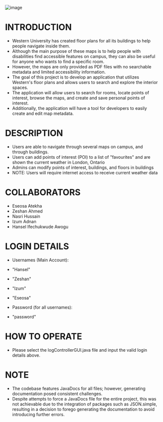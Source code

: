 ![image](https://github.com/eatekha/GeoGuide/assets/77559961/95edaacf-57c8-4f67-8893-c4149d9afef8)



# INTRODUCTION
- Western University has created floor plans for all its buildings to help people navigate inside them. 
- Although the main purpose of these maps is to help people with disabilities find accessible features on campus, they can also be useful for anyone who wants to find a specific room.
- However, the maps are only provided as PDF files with no searchable metadata and limited accessibility information.
- The goal of this project is to develop an application that utilizes Western's floor plans and allows users to search and explore the interior spaces. 
- The application will allow users to search for rooms, locate points of interest, browse the maps, and create and save personal points of interest. 
- Additionally, the application will have a tool for developers to easily create and edit map metadata.

# DESCRIPTION
- Users are able to navigate through several maps on campus, and through buildings.
- Users can add points of interest (POI) to a list of "favourites" and are shown the current weather in London, Ontario
- Admins can modify points of interest, buildings, and floors in buildings
- NOTE: Users will require internet access to receive current weather data

# COLLABORATORS
- Eseosa Atekha
- Zeshan Ahmed
- Nasri Hussain
- Izum Adnan
- Hansel Ifechukwude Awogu 

# LOGIN DETAILS
- Usernames (Main Account):
- "Hansel" 
- "Zeshan"
- "Izum"
- "Eseosa"

- Password (for all usernames):
- "password"

# HOW TO OPERATE
- Please select the logControllerGUI.java file and input the valid login details above.

# NOTE
- The codebase features JavaDocs for all files; however, generating documentation posed consistent challenges. 
- Despite attempts to force a JavaDocs file for the entire project, this was not achievable due to the integration of packages such as JSON.simple, resulting in a decision to forego generating the documentation to avoid introducing further errors.
